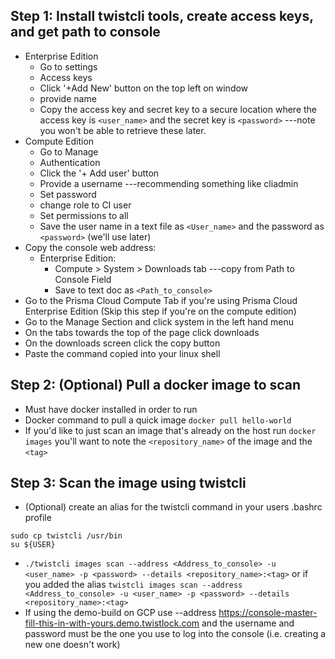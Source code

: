 ## Step 1: Install twistcli tools, create access keys, and get path to console

* Enterprise Edition
    * Go to settings
    * Access keys
    * Click '+Add New' button on the top left on window
    * provide name
    * Copy the access key and secret key to a secure location where the access key is `<user_name>` and the secret key is `<password>` ---note you won't be able to retrieve these later. 
* Compute Edition 
    * Go to Manage
    * Authentication 
    * Click the '+ Add user' button 
    * Provide a username ---recommending something like cliadmin
    * Set password
    * change role to CI user
    * Set permissions to all 
    * Save the user name in a text file as `<User_name>` and the password as `<password>` (we'll use later)
* Copy the console web address:
    * Enterprise Edition:
        * Compute > System > Downloads tab ---copy from Path to Console Field 
        * Save to text doc as `<Path_to_console>`
* Go to the Prisma Cloud Compute Tab if you're using Prisma Cloud Enterprise Edition (Skip this step if you're on the compute edition)
* Go to the Manage Section and click system in the left hand menu
* On the tabs towards the top of the page click downloads
* On the downloads screen click the copy button
* Paste the command copied into your linux shell


## Step 2: (Optional) Pull a docker image to scan

* Must have docker installed in order to run 
* Docker command to pull a quick image `docker pull hello-world`
* If you'd like to just scan an image that's already on the host run `docker images` you'll want to note the `<repository_name>` of the image and the `<tag>`

## Step 3: Scan the image using twistcli
* (Optional) create an alias for the twistcli command in your users .bashrc profile
 
```
sudo cp twistcli /usr/bin
su ${USER}
```

* `./twistcli images scan --address <Address_to_console> -u <user_name> -p <password> --details <repository_name>:<tag>` or if you added the alias `twistcli images scan --address <Address_to_console> -u <user_name> -p <password> --details <repository_name>:<tag>`
* If using the demo-build on GCP use --address https://console-master-fill-this-in-with-yours.demo.twistlock.com and the username and password must be the one you use to log into the console (i.e. creating a new one doesn't work)
